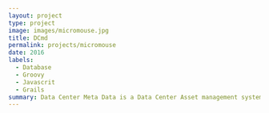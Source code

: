 ```yaml
---
layout: project
type: project
image: images/micromouse.jpg
title: DCmd
permalink: projects/micromouse
date: 2016
labels:
  - Database
  - Groovy
  - Javascrit
  - Grails
summary: Data Center Meta Data is a Data Center Asset management system that maintains records for applications, servers, software clusters, as well as the individuals responsible for them..
---
```


